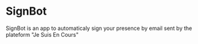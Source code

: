 # SignBot
SignBot is an app to automaticaly sign your presence by email sent by the plateform "Je Suis En Cours"
